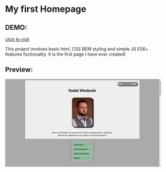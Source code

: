 # My first Homepage

## DEMO:
[click to visit](https://radekw86.github.io/My-First-Homepage/)

This project involves basic html, CSS BEM styling and simple JS ES6+ features fuctionality.
It is the first page I have ever created!

## Preview:
![Preview](images/preview.png)
